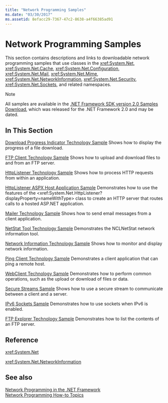 ```yaml
---
title: "Network Programming Samples"
ms.date: "03/30/2017"
ms.assetid: 8efacc29-7367-47c2-8638-a4f66385ad91
---
```

# Network Programming Samples
This section contains descriptions and links to downloadable network programming samples that use classes in the <xref:System.Net>, <xref:System.Net.Cache>, <xref:System.Net.Configuration>, <xref:System.Net.Mail>, <xref:System.Net.Mime>, <xref:System.Net.NetworkInformation>, <xref:System.Net.Security>, <xref:System.Net.Sockets>, and related namespaces. 
  
> [!NOTE]
> All samples are available in the [.NET Framework SDK version 2.0 Samples Download](https://www.microsoft.com/download/confirmation.aspx?id=22181), which was released for the .NET Framework 2.0 and may be dated.

## In This Section  
 [Download Progress Indicator Technology Sample](https://msdn.microsoft.com/library/t8w6294a(v=vs.85).aspx)  
 Shows how to display the progress of a file download.  
  
 [FTP Client Technology Sample](https://msdn.microsoft.com/library/b7810t5c(v=vs.85).aspx)  
 Shows how to upload and download files to and from an FTP server.  
  
 [HttpListener Technology Sample](https://msdn.microsoft.com/library/y7cbb2y2(v=vs.85).aspx)  
 Shows how to process HTTP requests from within an application.  
 
 [HttpListener ASPX Host Application Sample](https://docs.microsoft.com/previous-versions/visualstudio/visual-studio-2008/dd767375(v%3dvs.90))   
 Demonstrates how to use the features of the <xref:System.Net.HttpListener?displayProperty=nameWithType> class to create an HTTP server that routes calls to a hosted ASP.NET application.
  
 [Mailer Technology Sample](https://msdn.microsoft.com/library/whw7xbk2(v=vs.85).aspx)  
 Shows how to send email messages from a client application.  
  
 [NetStat Tool Technology Sample](https://msdn.microsoft.com/library/ks32hs88(v=vs.85).aspx)  
 Demonstrates the NCLNetStat network information tool.  
  
 [Network Information Technology Sample](https://msdn.microsoft.com/library/2xatedhd(v=vs.85).aspx)  
 Shows how to monitor and display network information.  
  
 [Ping Client Technology Sample](https://msdn.microsoft.com/library/5253acs7(v=vs.85).aspx)  
 Demonstrates a client application that can ping a remote host.  
  
 [WebClient Technology Sample](https://msdn.microsoft.com/library/fxk992zc(v=vs.85).aspx)  
 Demonstrates how to perform common operations, such as the upload or download of files or data.  
  
 [Secure Streams Sample](https://msdn.microsoft.com/library/ms180980(v=vs.85).aspx)  
 Shows how to use a secure stream to communicate between a client and a server.  
  
 [IPv6 Sockets Sample](https://msdn.microsoft.com/library/ms180981(v=vs.85).aspx)  
 Demonstrates how to use sockets when IPv6 is enabled.  
  
 [FTP Explorer Technology Sample](https://msdn.microsoft.com/library/ms233623(v=vs.85).aspx)  
 Demonstrates how to list the contents of an FTP server.  
  
  
## Reference  
 <xref:System.Net>  
  
 <xref:System.Net.NetworkInformation>  
  
## See also
 [Network Programming in the .NET Framework](../../../docs/framework/network-programming/index.md)  
 [Network Programming How-to Topics](../../../docs/framework/network-programming/network-programming-how-to-topics.md)  
